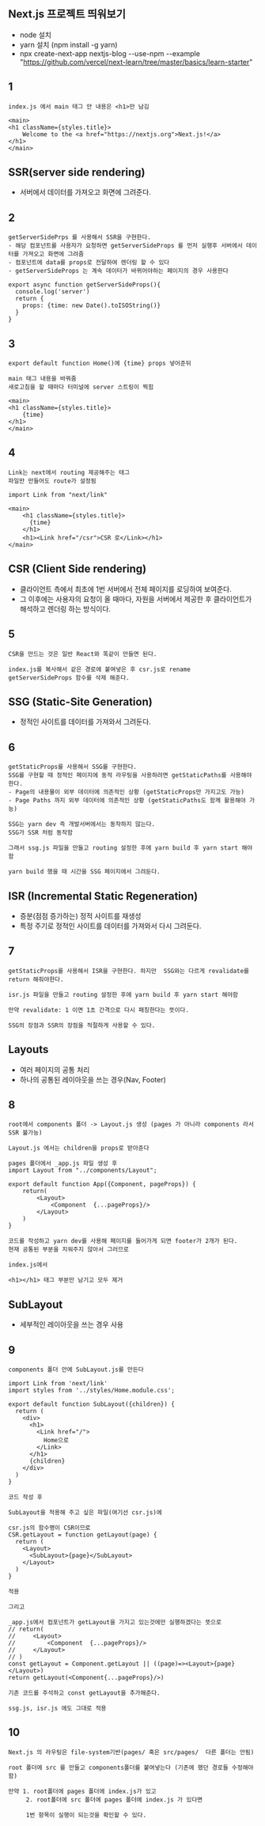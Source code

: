 ## Next.js 프로젝트 띄워보기
- node 설치
- yarn 설치 (npm install -g yarn)
- npx create-next-app nextjs-blog --use-npm --example "https://github.com/vercel/next-learn/tree/master/basics/learn-starter"

## 1
```
index.js 에서 main 태그 안 내용은 <h1>만 남김

<main>
<h1 className={styles.title}>
    Welcome to the <a href="https://nextjs.org">Next.js!</a>
</h1>
</main>
```

## SSR(server side rendering)
- 서버에서 데이터를 가져오고 화면에 그려준다.

## 2
```
getServerSidePrps 를 사용해서 SSR을 구현한다.
- 해당 컴포넌트를 사용자가 요청하면 getServerSideProps 를 먼저 실행후 서버에서 데이터를 가져오고 화면에 그려줌
- 컴포넌트에 data를 props로 전달하여 렌더링 할 수 있다
- getServerSideProps 는 계속 데이터가 바뀌어야하는 페이지의 경우 사용한다

export async function getServerSideProps(){
  console.log('server')
  return {
    props: {time: new Date().toISOString()}
  }
}
```

## 3
```
export default function Home()에 {time} props 넣어준뒤

main 태그 내용을 바꿔줌
새로고침을 할 때마다 터미널에 server 스트링이 찍힘

<main>
<h1 className={styles.title}>
    {time}
</h1>
</main>
```

## 4
```
Link는 next에서 routing 제공해주는 태그
파일만 만들어도 route가 설정됨

import Link from "next/link"

<main>
    <h1 className={styles.title}>
      {time}
    </h1>
    <h1><Link href="/csr">CSR 로</Link></h1>
</main>
```

## CSR (Client Side rendering)
- 클라이언트 측에서 최초에 1번 서버에서 전체 페이지를 로딩하여 보여준다. 
- 그 이후에는 사용자의 요청이 올 때마다, 자원을 서버에서 제공한 후 클라이언트가 해석하고 렌더링 하는 방식이다.

## 5
```
CSR을 만드는 것은 일반 React와 똑같이 만들면 된다.

index.js를 복사해서 같은 경로에 붙여넣은 후 csr.js로 rename
getServerSideProps 함수를 삭제 해준다.
```

## SSG (Static-Site Generation)
- 정적인 사이트를 데이터를 가져와서 그려둔다.

## 6
```
getStaticProps를 사용해서 SSG를 구현한다.
SSG를 구현할 때 정적인 페이지에 동적 라우팅을 사용하려면 getStaticPaths를 사용해야 한다.
- Page의 내용물이 외부 데이터에 의존적인 상황 (getStaticProps만 가지고도 가능)
- Page Paths 까지 외부 데이터에 의존적인 상황 (getStaticPaths도 함께 활용해야 가능)

SSG는 yarn dev 즉 개발서버에서는 동작하지 않는다.
SSG가 SSR 처럼 동작함

그래서 ssg.js 파일을 만들고 routing 설정한 후에 yarn build 후 yarn start 해야함

yarn build 했을 때 시간을 SSG 페이지에서 그려둔다.
```

## ISR (Incremental Static Regeneration)
- 증분(점점 증가하는) 정적 사이트를 재생성
- 특정 주기로 정적인 사이트를 데이터를 가져와서 다시 그려둔다.

## 7
```
getStaticProps를 사용해서 ISR을 구현한다. 하지만  SSG와는 다르게 revalidate를 return 해줘야한다.

isr.js 파일을 만들고 routing 설정한 후에 yarn build 후 yarn start 해야함

만약 revalidate: 1 이면 1초 간격으로 다시 패칭한다는 뜻이다.

SSG의 장점과 SSR의 장점을 적절하게 사용할 수 있다.
```

## Layouts
- 여러 페이지의 공통 처리
- 하나의 공통된 레이아웃을 쓰는 경우(Nav, Footer)

## 8
```
root에서 components 폴더 -> Layout.js 생성 (pages 가 아니라 components 라서 SSR 불가능)

Layout.js 에서는 children을 props로 받아준다

pages 폴더에서 _app.js 파일 생성 후
import Layout from "../components/Layout";

export default function App({Component, pageProps}) {
    return(
        <Layout>
            <Component  {...pageProps}/>
        </Layout>
    )
}

코드를 작성하고 yarn dev를 사용해 페이지를 들어가게 되면 footer가 2개가 된다.
현재 공통된 부분을 지워주지 않아서 그러므로 

index.js에서 

<h1></h1> 태그 부분만 남기고 모두 제거
```

## SubLayout
- 세부적인 레이아웃을 쓰는 경우 사용

## 9
```
components 폴더 안에 SubLayout.js를 만든다

import Link from 'next/link'
import styles from '../styles/Home.module.css';

export default function SubLayout({children}) {
  return (
    <div>
      <h1>
        <Link href="/">
          Home으로
        </Link>
      </h1>
      {children}
    </div>
  )
}

코드 작성 후

SubLayout을 적용해 주고 싶은 파일(여기선 csr.js)에 

csr.js의 함수명이 CSR이므로
CSR.getLayout = function getLayout(page) {
  return (
    <Layout>
      <SubLayout>{page}</SubLayout>
    </Layout>
  )
}

적용

그리고 

_app.js에서 컴포넌트가 getLayout을 가지고 있는것에만 실행하겠다는 뜻으로 
// return(
//     <Layout>
//         <Component  {...pageProps}/>
//     </Layout>
// )
const getLayout = Component.getLayout || ((page)=><Layout>{page}</Layout>)
return getLayout(<Component{...pageProps}/>)

기존 코드를 주석하고 const getLayout을 추가해준다.

ssg.js, isr.js 에도 그대로 적용
```

## 10
```
Next.js 의 라우팅은 file-system기반(pages/ 혹은 src/pages/  다른 폴더는 안됨)

root 폴더에 src 를 만들고 components폴더를 붙여넣는다 (기존에 했던 경로들 수정해야함)

만약 1. root폴더에 pages 폴더에 index.js가 있고
     2. root폴더에 src 폴더에 pages 폴더에 index.js 가 있다면 
     
     1번 항목이 실행이 되는것을 확인할 수 있다.
```
